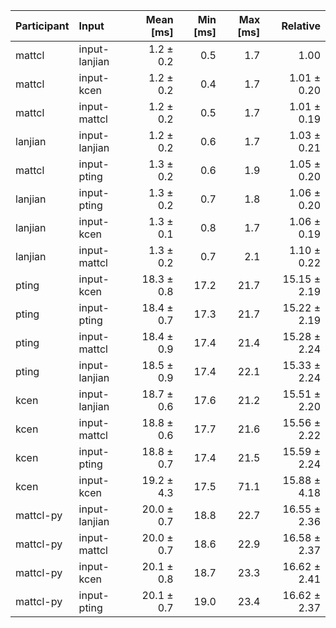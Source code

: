| Participant | Input | Mean [ms] | Min [ms] | Max [ms] | Relative |
|:---|:---|---:|---:|---:|---:|
| mattcl | input-lanjian | 1.2 ± 0.2 | 0.5 | 1.7 | 1.00 |
| mattcl | input-kcen | 1.2 ± 0.2 | 0.4 | 1.7 | 1.01 ± 0.20 |
| mattcl | input-mattcl | 1.2 ± 0.2 | 0.5 | 1.7 | 1.01 ± 0.19 |
| lanjian | input-lanjian | 1.2 ± 0.2 | 0.6 | 1.7 | 1.03 ± 0.21 |
| mattcl | input-pting | 1.3 ± 0.2 | 0.6 | 1.9 | 1.05 ± 0.20 |
| lanjian | input-pting | 1.3 ± 0.2 | 0.7 | 1.8 | 1.06 ± 0.20 |
| lanjian | input-kcen | 1.3 ± 0.1 | 0.8 | 1.7 | 1.06 ± 0.19 |
| lanjian | input-mattcl | 1.3 ± 0.2 | 0.7 | 2.1 | 1.10 ± 0.22 |
| pting | input-kcen | 18.3 ± 0.8 | 17.2 | 21.7 | 15.15 ± 2.19 |
| pting | input-pting | 18.4 ± 0.7 | 17.3 | 21.7 | 15.22 ± 2.19 |
| pting | input-mattcl | 18.4 ± 0.9 | 17.4 | 21.4 | 15.28 ± 2.24 |
| pting | input-lanjian | 18.5 ± 0.9 | 17.4 | 22.1 | 15.33 ± 2.24 |
| kcen | input-lanjian | 18.7 ± 0.6 | 17.6 | 21.2 | 15.51 ± 2.20 |
| kcen | input-mattcl | 18.8 ± 0.6 | 17.7 | 21.6 | 15.56 ± 2.22 |
| kcen | input-pting | 18.8 ± 0.7 | 17.4 | 21.5 | 15.59 ± 2.24 |
| kcen | input-kcen | 19.2 ± 4.3 | 17.5 | 71.1 | 15.88 ± 4.18 |
| mattcl-py | input-lanjian | 20.0 ± 0.7 | 18.8 | 22.7 | 16.55 ± 2.36 |
| mattcl-py | input-mattcl | 20.0 ± 0.7 | 18.6 | 22.9 | 16.58 ± 2.37 |
| mattcl-py | input-kcen | 20.1 ± 0.8 | 18.7 | 23.3 | 16.62 ± 2.41 |
| mattcl-py | input-pting | 20.1 ± 0.7 | 19.0 | 23.4 | 16.62 ± 2.37 |
